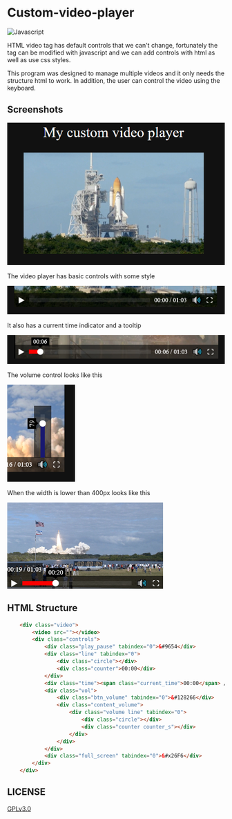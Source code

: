 # Custom-video-player
![Javascript](https://img.shields.io/badge/javascript-F7DF1E?style=for-the-badge&logo=javascript&logoColor=white&labelColor=101010)

HTML video tag has default controls that we can't change, fortunately the tag can be modified with javascript and we can add controls with html as well as use css styles.

This program was designed to manage multiple videos and it only needs the structure html to work. In addition, the user can control the video using the keyboard.
## Screenshots
![](docs/Screenshot.png)

The video player has basic controls with some style

![](docs/Controls.png)

It also has a current time indicator and a tooltip 

![](docs/Time.png)

The volume control looks like this

![](docs/Volume.png)

When the width is lower than 400px looks like this

![](docs/Responsive.png)

## HTML Structure

```html
    <div class="video">
        <video src=""></video>
        <div class="controls">
            <div class="play_pause" tabindex="0">&#9654</div>
            <div class="line" tabindex="0">
                <div class="circle"></div>
                <div class="counter">00:00</div>
            </div>
            <div class="time"><span class="current_time">00:00</span> / <span class="duration"></span></div>
            <div class="vol">
                <div class="btn_volume" tabindex="0">&#128266</div>
                <div class="content_volume">
                    <div class="volume line" tabindex="0">
                        <div class="circle"></div>
                        <div class="counter counter_s"></div>
                    </div>
                </div>
            </div>
            <div class="full_screen" tabindex="0">&#x26F6</div>
        </div>
    </div>
```

## LICENSE
[GPLv3.0](LICENSE)
